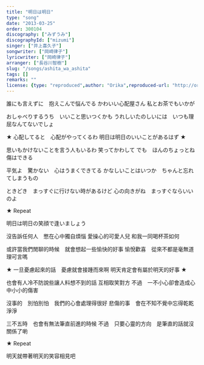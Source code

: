 ```yaml
---
title: "明日は明日"
type: "song"
date: "2013-03-25"
order: 300104
discography: ["みずうみ"]
discographyId: ["mizumi"]
singer: ["井上喜久子"]
songwriter: ["岡崎律子"]
lyricwriter: ["岡崎律子"]
arranger: ["長谷川智樹"]
slug: "/songs/ashita_wa_ashita"
tags: []
remarks: ""
license: {type: "reproduced",author: "Orika",reproduced-url: "http://orikamushi.myweb.hinet.net",reproduced-website: "織歌蟲"}
---
```


誰にも言えずに　抱えこんで悩んでる 
かわいい心配屋さん 
私とお茶でもいかが 

おしゃべりするうち　いいこと思いつくかも 
うれしいたのしいには　いつも理屈なんてないでしょ 

★ 心配してると　心配がやってくるわ 
明日は明日のいいことがあるはず ★ 

思いもかけないことを言う人もいるわ 
笑ってかわして 
でも　ほんのちょっとね　傷はできる 

平気よ　驚かない　心はうまくできてる 
かなしいことはいつか　ちゃんと忘れてしまうもの 

ときどき　まっすぐに行けない時があるけど 
心の向きがね　まっすぐならいいのよ 

★ Repeat

明日は明日の笑顔で逢いましょう

<!-- 翻译 -->

沒告訴任何人　憋在心中獨自煩惱
愛操心的可愛人兒
和我一同喝杯茶如何

或許當我們閒聊的時候　就會想起一些愉快的好事
愉悅歡喜　從來不都是毫無道理可言嗎

★ 一旦憂慮起來的話　憂慮就會接踵而來啊
明天肯定會有屬於明天的好事 ★

也會有人冷不防說些讓人料想不到的話
互相取笑對方
不過　一不小心卻會造成心中小小的傷害

沒事的　別怕別怕　我們的心會處理得很好
悲傷的事　會在不知不覺中忘得乾乾淨淨

三不五時　也會有無法筆直前進的時候
不過　只要心靈的方向　是筆直的話就沒關係了喲

★ Repeat

明天就帶著明天的笑容相見吧
